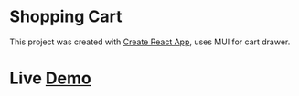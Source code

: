 # Shopping Cart

This project was created with [Create React App](https://github.com/facebook/create-react-app), uses MUI for cart drawer.
# Live [Demo](https://mikegecko.github.io/shopping-cart/)

